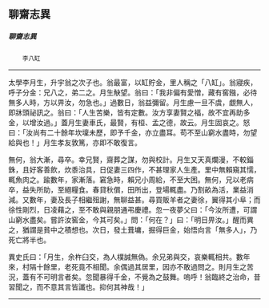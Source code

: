

## 聊齋志異

##### 聊齋志異
　　`李八缸`

* * *

太學李月生，升宇翁之次子也。翁最富，以缸貯金，里人稱之「八缸」。翁寢疾，呼子分金：兄八之，弟二之。月生觖望。翁曰：「我非偏有愛憎，藏有窖鏹，必待無多人時，方以畀汝，勿急也。」過數日，翁益彌留。月生慮一旦不虞，覷無人，即牀頭祕訊之。翁曰：「人生苦樂，皆有定數。汝方享妻賢之福，故不宜再助多金，以增汝過。」蓋月生妻車氏，最賢，有桓、孟之德，故云。月生固哀之。怒曰：「汝尚有二十餘年坎壈未歷，即予千金，亦立盡耳。苟不至山窮水盡時，勿望給與也！」月生孝友敦篤，亦即不敢復言。

無何，翁大漸，尋卒。幸兄賢，齋葬之謀，勿與校計。月生又天真爛漫，不較錙銖，且好客善飲，炊黍治具，日促妻三四作，不甚理家人生產。里中無賴窺其懦，輒魚肉之。踰數年，家漸落。窘急時，賴兄小周給，不至大困。無何，兄以老病卒，益失所助，至絕糧食。春貸秋償，田所出，登場輒盡。乃割畝為活，業益消減。又數年，妻及長子相繼殂謝，無聊益甚。尋買販羊者之妻徐，翼得其小阜；而徐性剛烈，日凌藉之，至不敢與親朋通弔慶禮。忽一夜夢父曰：「今汝所遭，可謂山窮水盡矣。嘗許汝窖金，今其可矣。」問：「何在？」曰：「明日畀汝。」醒而異之，猶謂是貧中之積想也。次日，發土葺墉，掘得巨金，始悟向言「無多人」，乃死亡將半也。

異史氏曰：「月生，余杵臼交，為人樸誠無偽。余兄弟與交，哀樂輒相共。數年來，村隔十餘里，老死竟不相聞。余偶過其居里，因亦不敢過問之。則月生之苦況，蓋有不可明言者矣。忽聞暴得千金，不覺為之鼓舞。嗚呼！翁臨終之治命，昔習聞之，而不意其言皆讖也。抑何其神哉！」

* * *

